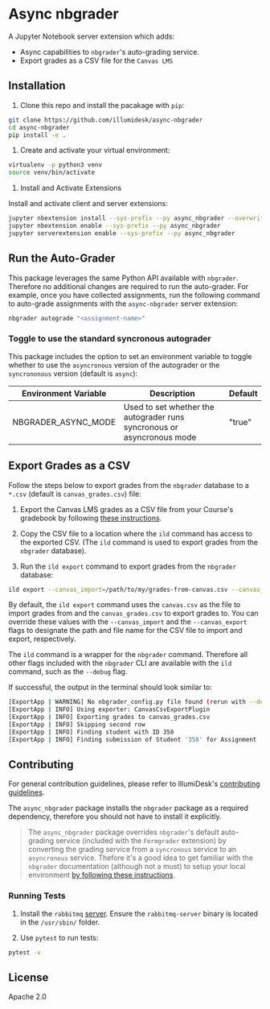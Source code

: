 # Async nbgrader

A Jupyter Notebook server extension which adds:

- Async capabilities to `nbgrader`'s auto-grading service.
- Export grades as a CSV file for the `Canvas LMS`

## Installation

1. Clone this repo and install the pacakage with `pip`:

```bash
git clone https://github.com/illumidesk/async-nbgrader
cd async-nbgrader
pip install -e .
```

1. Create and activate your virtual environment:

```bash
virtualenv -p python3 venv
source venv/bin/activate
```

1. Install and Activate Extensions

Install and activate client and server extensions:

```bash
jupyter nbextension install --sys-prefix --py async_nbgrader --overwrite
jupyter nbextension enable --sys-prefix --py async_nbgrader
jupyter serverextension enable --sys-prefix --py async_nbgrader
```

## Run the Auto-Grader

This package leverages the same Python API available with `nbgrader`. Therefore no additional changes are required to run the auto-grader. For example, once you have collected assignments, run the following command to auto-grade assignments with the `async-nbgrader` server extension:

```bash
nbgrader autograde "<assignment-name>"
```

### Toggle to use the standard syncronous autograder

This package includes the option to set an environment variable to toggle whether to use the `asyncronous` version of the autograder or the `syncrononous` version (default is `async`):

| Environment Variable | Description | Default |
| --- | --- | --- |
| NBGRADER_ASYNC_MODE | Used to set whether the autograder runs syncronous or asyncronous mode | "true"  |

## Export Grades as a CSV

Follow the steps below to export grades from the `nbgrader` database to a `*.csv` (default is `canvas_grades.csv`) file:

1. Export the Canvas LMS grades as a CSV file from your Course's gradebook by following [these instructions](https://community.canvaslms.com/t5/Instructor-Guide/How-do-I-export-grades-in-the-Gradebook/ta-p/809).

1. Copy the CSV file to a location where the `ild` command has access to the exported CSV. (The `ild` command is used to export grades from the `nbgrader` database).

1. Run the `ild export` command to export grades from the `nbgrader` database:

```bash
ild export --canvas_import=/path/to/my/grades-from-canvas.csv --canvas_export=/path/to/my/grades-for-canvas.csv
```

By default, the `ild export` command uses the `canvas.csv` as the file to import grades from and the `canvas_grades.csv` to export grades to. You can override these values with the `--canvas_import` and the `--canvas_export` flags to designate the path and file name for the CSV file to import and export, respectively.

The `ild` command is a wrapper for the `nbgrader` command. Therefore all other flags included with the `nbgrader` CLI are available with the `ild` command, such as the `--debug` flag.

If successful, the output in the terminal should look similar to:

```bash
[ExportApp | WARNING] No nbgrader_config.py file found (rerun with --debug to see where nbgrader is looking)
[ExportApp | INFO] Using exporter: CanvasCsvExportPlugin
[ExportApp | INFO] Exporting grades to canvas_grades.csv
[ExportApp | INFO] Skipping second row
[ExportApp | INFO] Finding student with ID 358
[ExportApp | INFO] Finding submission of Student '358' for Assignment 'postgres-migration-test'
```

## Contributing

For general contribution guidelines, please refer to IllumiDesk's [contributing guidelines](https://github.com/IllumiDesk/illumidesk/blob/main/CONTRIBUTING.md).

The `async_nbgrader` package installs the `nbgrader` package as a required dependency, therefore you should not have to install it explicitly.

> The `async_nbgrader` package overrides `nbgrader`'s default auto-grading service (included with the `Formgrader` extension) by converting the grading service from a `syncronous` service to an `asyncronous` service. Thefore it's a good idea to get familiar with the `nbgrader` documentation (although not a must) to setup your local environment [by following these instructions](https://nbgrader.readthedocs.io/en/latest/contributor_guide/installation_developer.html).

### Running Tests

1. Install the `rabbitmq` [server](https://www.rabbitmq.com/install-debian.html#installation-methods). Ensure the `rabbitmq-server` binary is located in the `/usr/sbin/` folder.

2. Use `pytest` to run tests:

```bash
pytest -v
```

## License

Apache 2.0
